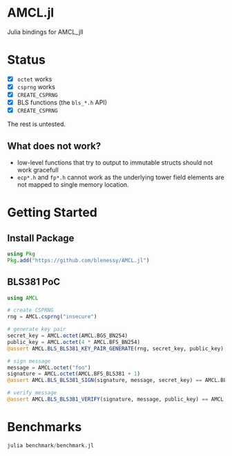 # AMCL.jl

Julia bindings for AMCL_jll

# Status

- [x] `octet` works
- [x] `csprng` works
- [x] `CREATE_CSPRNG`
- [x] BLS functions (the `bls_*.h` API)
- [x] `CREATE_CSPRNG`

The rest is untested.

## What does not work?

* low-level functions that try to output to immutable structs should not work gracefull
* `ecp*.h` and `fp*.h` cannot work as the underlying tower field elements are not mapped to single memory location.

# Getting Started

## Install Package

```julia
using Pkg
Pkg.add("https://github.com/blenessy/AMCL.jl")
```

## BLS381 PoC

```julia
using AMCL

# create CSPRNG
rng = AMCL.csprng("insecure")

# generate key pair
secret_key = AMCL.octet(AMCL.BGS_BN254)
public_key = AMCL.octet(4 * AMCL.BFS_BN254)
@assert AMCL.BLS_BLS381_KEY_PAIR_GENERATE(rng, secret_key, public_key) == AMCL.BLS_OK

# sign message
message = AMCL.octet("foo")
signature = AMCL.octet(AMCL.BFS_BLS381 + 1)
@assert AMCL.BLS_BLS381_SIGN(signature, message, secret_key) == AMCL.BLS_OK

# verify message
@assert AMCL.BLS_BLS381_VERIFY(signature, message, public_key) == AMCL.BLS_OK
```

# Benchmarks

```julia
julia benchmark/benchmark.jl
```
